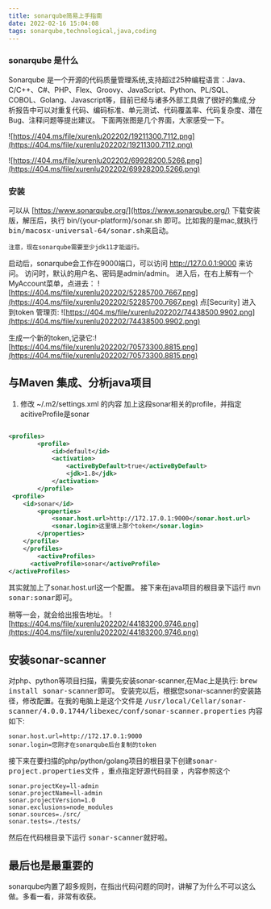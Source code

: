 ```yaml
---
title: sonarqube简易上手指南
date: 2022-02-16 15:04:08
tags: sonarqube,technological,java,coding
---
```


### sonarqube 是什么

Sonarqube 是一个开源的代码质量管理系统,支持超过25种编程语言：Java、C/C++、C#、PHP、Flex、Groovy、JavaScript、Python、PL/SQL、COBOL、Golang、Javascript等，目前已经与诸多外部工具做了很好的集成,分析报告中可以对重复代码、编码标准、单元测试、代码覆盖率、代码复杂度、潜在Bug、注释问题等提出建议。
下面两张图是几个界面，大家感受一下。

![https://404.ms/file/xurenlu202202/19211300.7112.png](https://404.ms/file/xurenlu202202/19211300.7112.png)

![https://404.ms/file/xurenlu202202/69928200.5266.png](https://404.ms/file/xurenlu202202/69928200.5266.png)

### 安装
可以从 [https://www.sonarqube.org/](https://www.sonarqube.org/) 下载安装版，解压后，执行 bin/{your-platform}/sonar.sh 即可。比如我的是mac,就执行<kbd>bin/macosx-universal-64/sonar.sh</kbd>来启动。

    注意，现在sonarqube需要至少jdk11才能运行。
    
启动后，sonarqube会工作在9000端口，可以访问 http://127.0.0.1:9000 来访问。
访问时，默认的用户名、密码是admin/admin。
进入后，在右上解有一个MyAccount菜单，点进去：
![https://404.ms/file/xurenlu202202/52285700.7667.png](https://404.ms/file/xurenlu202202/52285700.7667.png)
点[Security] 进入到token 管理页:
![https://404.ms/file/xurenlu202202/74438500.9902.png](https://404.ms/file/xurenlu202202/74438500.9902.png)

生成一个新的token,记录它:![https://404.ms/file/xurenlu202202/70573300.8815.png](https://404.ms/file/xurenlu202202/70573300.8815.png)





## 与Maven 集成、分析java项目

1. 修改 ~/.m2/settings.xml 的内容 加上这段sonar相关的profile，并指定acitiveProfile是sonar
```xml

<profiles>
        <profile>
            <id>default</id>
            <activation>
                <activeByDefault>true</activeByDefault>
                <jdk>1.8</jdk>
            </activation>
        </profile>
 <profile>
    <id>sonar</id>
        <properties>
            <sonar.host.url>http://172.17.0.1:9000</sonar.host.url>
            <sonar.login>这里填上那个token</sonar.login>
        </properties>
    </profile>
    </profiles>
		<activeProfiles>
      <activeProfile>sonar</activeProfile>
</activeProfiles>

```

其实就加上了sonar.host.url这一个配置。
接下来在java项目的根目录下运行 <kbd>mvn sonar:sonar</kbd>即可。

稍等一会，就会给出报告地址。
![https://404.ms/file/xurenlu202202/44183200.9746.png](https://404.ms/file/xurenlu202202/44183200.9746.png)


## 安装sonar-scanner 
对php、python等项目扫描，需要先安装sonar-scanner,在Mac上是执行:
<kbd>brew install sonar-scanner</kbd>即可。
安装完以后，根据您sonar-scanner的安装路径，修改配置。在我的电脑上是这个文件是
<kbd>/usr/local/Cellar/sonar-scanner/4.0.0.1744/libexec/conf/sonar-scanner.properties</kbd>
内容如下:

```
sonar.host.url=http://172.17.0.1:9000
sonar.login=您刚才在sonarqube后台复制的token
```

接下来在要扫描的php/python/golang项目的根目录下创建<kbd>sonar-project.properties</kbd>文件 ，重点指定好源代码目录 ，内容参照这个

```
sonar.projectKey=ll-admin
sonar.projectName=ll-admin
sonar.projectVersion=1.0
sonar.exclusions=node_modules
sonar.sources=./src/
sonar.tests=./tests/
```

然后在代码根目录下运行 <kbd>sonar-scanner</kbd>就好啦。

## 最后也是最重要的

sonarqube内置了超多规则，在指出代码问题的同时，讲解了为什么不可以这么做。多看一看，非常有收获。